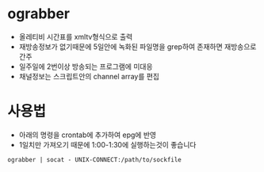 # ograbber
* 올레티비 시간표를 xmltv형식으로 출력
* 재방송정보가 없기때문에 5일안에 녹화된 파일명을 grep하여 존재하면 재방송으로 간주
* 일주일에 2번이상 방송되는 프로그램에 미대응
* 채널정보는 스크립트안의 channel array를 편집

# 사용법
* 아래의 명령을 crontab에 추가하여 epg에 반영
* 1일치만 가져오기 때문에 1:00-1:30에 실행하는것이 좋습니다
~~~ 
ograbber | socat - UNIX-CONNECT:/path/to/sockfile 
~~~
